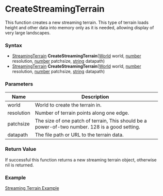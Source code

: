 # CreateStreamingTerrain
This function creates a new streaming terrain. This type of terrain loads height and other data into memory only as it is needed, allowing display of very large landscapes.

### Syntax
* [StreamingTerrain](StreamingTerrain.md) **CreateStreamingTerrain**([World](../World/World.md) world, [number]() resolution, [number]() patchsize, [string]() datapath)
* [StreamingTerrain](StreamingTerrain.md) **CreateStreamingTerrain**([World](../World/World.md) world, [number]() resolution, [number]() patchsize, [string]() datapath)

### Parameters
| Name | Description |
| ------ | ------ |
| world | World to create the terrain in. |
| resolution | Number of terrain points along one edge. |
| patchsize | The size of one patch of terrain, This should be a power-of-two number. 128 is a good setting.|
| datapath | The file path or URL to the terrain data.|

### Return Value
If successful this function returns a new streaming terrain object, otherwise nil is returned.

### Example
[Streaming Terrain Example](terrain-example.md)
